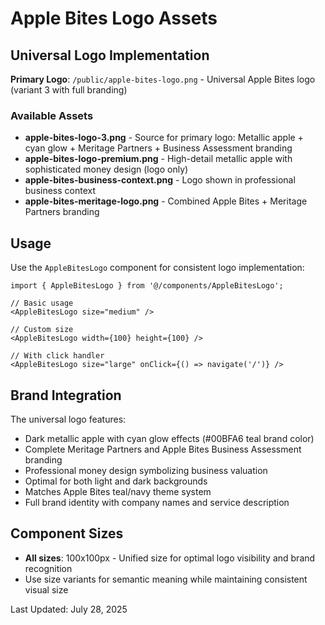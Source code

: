 # Apple Bites Logo Assets

## Universal Logo Implementation

**Primary Logo**: `/public/apple-bites-logo.png` - Universal Apple Bites logo (variant 3 with full branding)

### Available Assets
- **apple-bites-logo-3.png** - Source for primary logo: Metallic apple + cyan glow + Meritage Partners + Business Assessment branding
- **apple-bites-logo-premium.png** - High-detail metallic apple with sophisticated money design (logo only)
- **apple-bites-business-context.png** - Logo shown in professional business context  
- **apple-bites-meritage-logo.png** - Combined Apple Bites + Meritage Partners branding

## Usage

Use the `AppleBitesLogo` component for consistent logo implementation:

```tsx
import { AppleBitesLogo } from '@/components/AppleBitesLogo';

// Basic usage
<AppleBitesLogo size="medium" />

// Custom size
<AppleBitesLogo width={100} height={100} />

// With click handler
<AppleBitesLogo size="large" onClick={() => navigate('/')} />
```

## Brand Integration

The universal logo features:
- Dark metallic apple with cyan glow effects (#00BFA6 teal brand color)
- Complete Meritage Partners and Apple Bites Business Assessment branding
- Professional money design symbolizing business valuation
- Optimal for both light and dark backgrounds
- Matches Apple Bites teal/navy theme system
- Full brand identity with company names and service description

## Component Sizes
- **All sizes**: 100x100px - Unified size for optimal logo visibility and brand recognition
- Use size variants for semantic meaning while maintaining consistent visual size

Last Updated: July 28, 2025